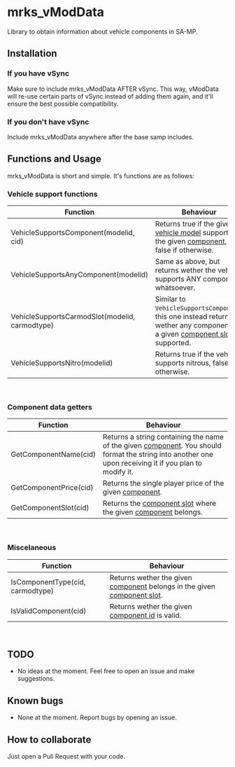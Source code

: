 # mrks_vModData
Library to obtain information about vehicle components in SA-MP.

## Installation

### If you have vSync
Make sure to include mrks_vModData AFTER vSync. This way, vModData will re-use certain parts of vSync instead of adding them again, and it'll ensure the best possible compatibility.

### If you don't have vSync
Include mrks_vModData anywhere after the base samp includes.

## Functions and Usage

mrks_vModData is short and simple. It's functions are as follows:

### Vehicle support functions

Function | Behaviour
--- | ---
VehicleSupportsComponent(modelid, cid) | Returns true if the given [vehicle model](https://open.mp/es/docs/scripting/resources/vehicleid) supports the given [component](https://open.mp/es/docs/scripting/resources/carcomponentid), false if otherwise.
VehicleSupportsAnyComponent(modelid) | Same as above, but returns wether the vehicle supports ANY component whatsoever.
VehicleSupportsCarmodSlot(modelid, carmodtype) | Similar to `VehicleSupportsComponent`, this one instead returns wether any component of a given [component slot](https://open.mp/es/docs/scripting/resources/Componentslots) is supported.
VehicleSupportsNitro(modelid) | Returns true if the vehicle supports nitrous, false if otherwise.
<br>

### Component data getters

Function | Behaviour
--- | ---
GetComponentName(cid) | Returns a string containing the name of the given [component](https://open.mp/es/docs/scripting/resources/carcomponentid). You should format the string into another one upon receiving it if you plan to modify it.
GetComponentPrice(cid) | Returns the single player price of the given [component](https://open.mp/es/docs/scripting/resources/carcomponentid).
GetComponentSlot(cid) | Returns the [component slot](https://open.mp/es/docs/scripting/resources/Componentslots) where the given [component](https://open.mp/es/docs/scripting/resources/carcomponentid) belongs.

<br>

### Miscelaneous

Function | Behaviour
--- | ---
IsComponentType(cid, carmodtype) | Returns wether the given [component](https://open.mp/es/docs/scripting/resources/carcomponentid) belongs in the given [component slot](https://open.mp/es/docs/scripting/resources/Componentslots).
IsValidComponent(cid) | Returns wether the given [component id](https://open.mp/es/docs/scripting/resources/carcomponentid) is valid.

<br>

## TODO
- No ideas at the moment. Feel free to open an issue and make suggestions.

## Known bugs
- None at the moment. Report bugs by opening an issue.

## How to collaborate
Just open a Pull Request with your code.

